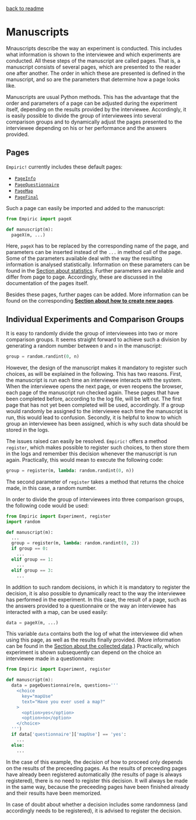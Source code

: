 [back to readme](../../../)

# Manuscripts

Mnauscripts describe the way an experiment is conducted.  This includes what information is shown to the interviewee and which experiments are conducted.  All these steps of the manuscript are called pages.  That is, a manuscript consists of several pages, which are presented to the reader one after another.  The order in which these are presented is defined in the manuscript, and so are the parameters that determine how a page looks like.

Manuscripts are usual Python methods.  This has the advantage that the order and parameters of a page can be adjusted during the experiment itself, depending on the results provided by the interviewee.  Accordingly, it is easily possible to divide the group of interviewees into several comparison groups and to dynamically adjust the pages presented to the interviewee depending on his or her performance and the answers provided.

## Pages

`Empiric!` currently includes these default pages:
* [`PageInfo`](pageInfo.md)
* [`PageQuestionnaire`](pageQuestionnaire.md)
* [`PageMap`](pageMap.md)
* [`PageFinal`](pageFinal.md)

Such a page can easily be imported and added to the manuscript:
```python
from Empiric import pageX

def manuscript(m):
  pageX(m, ...)
```

Here, `pageX` has to be replaced by the corresponding name of the page, and parameters can be inserted instead of the `...` in method call of the page.  Some of the parameters available deal with the way the resulting information is analysed statistically.  Information on these parameters can be found in the [Section about statistics](statistics.md).  Further parameters are available and differ from page to page.  Accordingly, these are discussed in the documentation of the pages itself.

Besides these pages, further pages can be added.  More information can be found on the corresponding [**Section about how to create new pages**](creatingNewPages.md).

## Individual Experiments and Comparison Groups

It is easy to randomly divide the group of interviewees into two or more comparison groups.  It seems straight forward to achieve such a division by generating a random number between `0` and `n` in the manuscript:
```python
group = random.randint(0, n)
```
However, the design of the manuscript makes it mandatory to register such choices, as will be explained in the following.  This has two reasons.  First, the manuscript is run each time an interviewee interacts with the system.  When the interviewee opens the next page, or even reopens the browser, each page of the manuscript run checked again.  These pages that have been completed before, according to the log file, will be left out.  The first page that has not yet been completed will be used, accordingly.  If a group would randomly be assigned to the interviewee each time the manuscript is run, this would lead to confusion.  Secondly, it is helpful to know to which group an interviewee has been assigned, which is why such data should be stored in the logs.

The issues raised can easily be resolved.  `Empiric!` offers a method `register`, which makes possible to register such choices, to then store them in the logs and remember this decision whenever the manuscript is run again.  Practically, this would mean to execute the following code:
```python
group = register(m, lambda: random.randint(0, n))
```
The second parameter of `register` takes a method that returns the choice made, in this case, a random number.

In order to divide the group of interviewees into three comparison groups, the following code would be used:
```python
from Empiric import Experiment, register
import random

def manuscript(m):
  ...
  group = register(m, lambda: random.randint(0, 2))
  if group == 0:
    ...
  elif group == 1:
    ...
  elif group == 3:
    ...
```

In addition to such random decisions, in which it is mandatory to register the decision, it is also possible to dynamically react to the way the interviewee has performed in the experiment.  In this case, the result of a page, such as the answers provided to a questionnaire or the way an interviewee has interacted with a map, can be used easily:
```python
data = pageX(m, ...)
```
This variable `data` contains both the log of what the interviewee did when using this page, as well as the results finally provided.  (More information can be found in the [Section about the collected data](collectedData.md).)  Practically, which experiment is shown subsequently can depend on the choice an interviewee made in a questionnaire:
```python
from Empiric import Experiment, register

def manuscript(m):
  data = pageQuestionnaire(m, questions='''
    <choice
      key="mapUse"
      text="Have you ever used a map?"
    >
      <option>yes</option>
      <option>no</option>
    </choice>
  ''')
  if data['questionnaire']['mapUse'] == 'yes':
    ...
  else:
    ...
```

In the case of this example, the decision of how to proceed only depends on the results of the preceeding pages.  As the results of preceeding pages have already been registered automatically (the results of page is always registered), there is no need to register this decision.  It will always be made in the same way, because the preceeding pages have been finished already and their results have been memorized.

In case of doubt about whether a decision includes some randomness (and accordingly needs to be registered), it is advised to register the decision.
